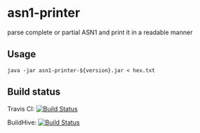 # asn1-printer

parse complete or partial ASN1 and print it in a readable manner

## Usage

    java -jar asn1-printer-${version}.jar < hex.txt

## Build status

Travis CI: [![Build Status](https://travis-ci.org/MaxFichtelmann/asn1-printer.png)](https://travis-ci.org/MaxFichtelmann/asn1-printer)

BuildHive: [![Build Status](https://buildhive.cloudbees.com/job/MaxFichtelmann/job/asn1-printer/badge/icon)](https://buildhive.cloudbees.com/job/MaxFichtelmann/job/asn1-printer/)
